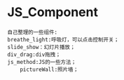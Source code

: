 # JS_Component	
	自己整理的一些组件:
	breathe_light:呼吸灯，可以点击控制开关；
	slide_show：幻灯片播放；
	div_drag:div拖拽；
	js_method:JS的一些方法；
        pictureWall:照片墙；

